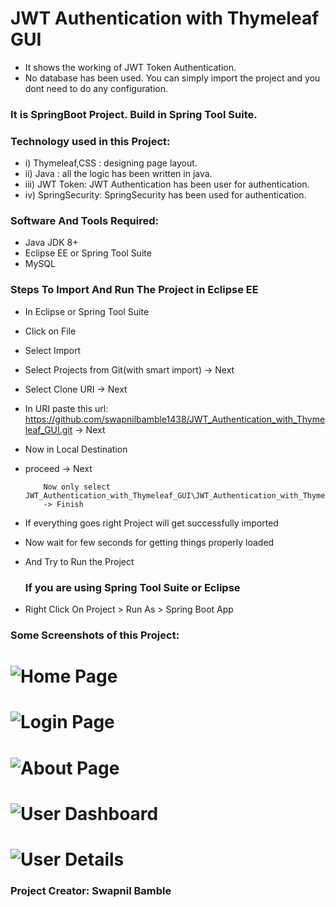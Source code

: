# JWT Authentication with Thymeleaf GUI
- It shows the working of JWT Token Authentication.
- No database has been used. You can simply import the project and you dont need to do any configuration.

### It is SpringBoot Project. Build in Spring Tool Suite.

### Technology used in this Project: 
- i) Thymeleaf,CSS : designing page layout. 
- ii) Java : all the logic has been written in java. 
- iii) JWT Token: JWT Authentication has been user for authentication.
- iv) SpringSecurity: SpringSecurity has been used for authentication.



### Software And Tools Required:
- Java JDK 8+ 
- Eclipse EE or Spring Tool Suite
- MySQL

### Steps To Import And Run The Project in Eclipse EE
- In Eclipse or Spring Tool Suite
- Click on File
- Select Import
- Select Projects from Git(with smart import) -> Next
- Select Clone URI -> Next
- In URI paste this url: https://github.com/swapnilbamble1438/JWT_Authentication_with_Thymeleaf_GUI.git
  -> Next
-  Now in Local Destination

  - proceed -> Next

            Now only select JWT_Authentication_with_Thymeleaf_GUI\JWT_Authentication_with_Thymeleaf_GUI
            -> Finish
   
-  If everything goes right Project will get successfully imported
-  Now wait for few seconds for getting things properly loaded
- And Try to Run the Project

  ### If you are using Spring Tool Suite or Eclipse
 -  Right Click On Project > Run As > Spring Boot App 



### Some Screenshots of this Project:
![Home Page](a1.png)
==================================================================================================================================================================
![Login Page](a2.png)
==================================================================================================================================================================
![About Page](a3.png)
==================================================================================================================================================================
![User Dashboard](a4.png)
==================================================================================================================================================================
![User Details](a5.png)
==================================================================================================================================================================





### Project Creator: Swapnil Bamble



